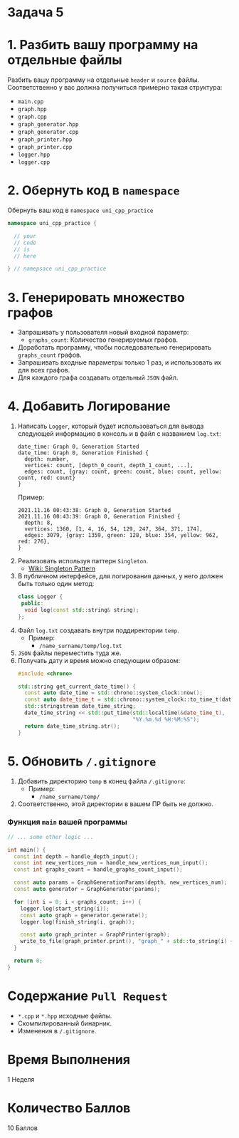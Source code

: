 # Задача 5

# 1. Разбить вашу программу на отдельные файлы

Разбить вашу программу на отдельные `header` и `source` файлы.
Соответственно у вас должна получиться примерно такая структура:
- `main.cpp`
- `graph.hpp`
- `graph.cpp`
- `graph_generator.hpp`
- `graph_generator.cpp`
- `graph_printer.hpp`
- `graph_printer.cpp`
- `logger.hpp`
- `logger.cpp`

# 2. Обернуть код в `namespace`

Обернуть ваш код в `namespace uni_cpp_practice`

```cpp
namespace uni_cpp_practice {

  // your
  // code
  // is
  // here

} // namepsace uni_cpp_practice
```

# 3. Генерировать множество графов

- Запрашивать у пользователя новый входной параметр:
  - `graphs_count`: Количество генерируемых графов.
- Доработать программу, чтобы последовательно генерировать `graphs_count` графов.
- Запрашивать входные параметры только 1 раз, и использовать их для всех графов.
- Для каждого графа создавать отдельный `JSON` файл.

# 4. Добавить Логирование

1. Написать `Logger`, который будет использоваться для вывода следующей информацию в консоль и в файл с названием `log.txt`:
    ```
    date_time: Graph 0, Generation Started
    date_time: Graph 0, Generation Finished {
      depth: number,
      vertices: count, [depth_0_count, depth_1_count, ...],
      edges: count, {gray: count, green: count, blue: count, yellow: count, red: count}
    }
    ```
    Пример:
    ```
    2021.11.16 00:43:38: Graph 0, Generation Started
    2021.11.16 00:43:39: Graph 0, Generation Finished {
      depth: 8,
      vertices: 1360, [1, 4, 16, 54, 129, 247, 364, 371, 174],
      edges: 3079, {gray: 1359, green: 128, blue: 354, yellow: 962, red: 276},
    }
    ```
1. Реализовать используя паттерн `Singleton`.
    - [Wiki: Singleton Pattern](https://en.wikipedia.org/wiki/Singleton_pattern)
1. В публичном интерфейсе, для логирования данных, у него должен быть только один метод:
    ```cpp
    class Logger {
     public:
      void log(const std::string& string);
    };
    ```
1. Файл `log.txt` создавать внутри поддиректории `temp`.
    - Пример:
      - `/name_surname/temp/log.txt`
1. `JSON` файлы переместить туда же.
1. Получать дату и время можно следующим образом:
    ```cpp
    #include <chrono>

    std::string get_current_date_time() {
      const auto date_time = std::chrono::system_clock::now();
      const auto date_time_t = std::chrono::system_clock::to_time_t(date_time);
      std::stringstream date_time_string;
      date_time_string << std::put_time(std::localtime(&date_time_t),
                                        "%Y.%m.%d %H:%M:%S");
      return date_time_string.str();
    }
    ```

# 5. Обновить `/.gitignore`

1. Добавить директорию `temp` в конец файла `/.gitignore`:
    - Пример:
      - `/name_surname/temp/`
1. Соответственно, этой директории в вашем ПР быть не должно.

### Функция `main` вашей программы

```cpp
// ... some other logic ...

int main() {
  const int depth = handle_depth_input();
  const int new_vertices_num = handle_new_vertices_num_input();
  const int graphs_count = handle_graphs_count_input();

  const auto params = GraphGenerationParams(depth, new_vertices_num);
  const auto generator = GraphGenerator(params);

  for (int i = 0; i < graphs_count; i++) {
    logger.log(start_string(i));
    const auto graph = generator.generate();
    logger.log(finish_string(i, graph));

    const auto graph_printer = GraphPrinter(graph);
    write_to_file(graph_printer.print(), "graph_" + std::to_string(i) + ".json");
  }

  return 0;
}
```

# Содержание `Pull Request`

- `*.cpp` и `*.hpp` исходные файлы.
- Скомпилированный бинарник.
- Изменения в `/.gitignore`.

# Время Выполнения

1 Неделя

# Количество Баллов

10 Баллов
